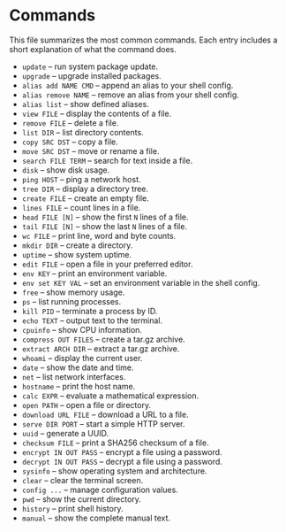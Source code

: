 # Commands

This file summarizes the most common commands. Each entry includes a short
explanation of what the command does.

- `update` – run system package update.
- `upgrade` – upgrade installed packages.
- `alias add NAME CMD` – append an alias to your shell config.
- `alias remove NAME` – remove an alias from your shell config.
- `alias list` – show defined aliases.
- `view FILE` – display the contents of a file.
- `remove FILE` – delete a file.
- `list DIR` – list directory contents.
- `copy SRC DST` – copy a file.
- `move SRC DST` – move or rename a file.
- `search FILE TERM` – search for text inside a file.
- `disk` – show disk usage.
- `ping HOST` – ping a network host.
- `tree DIR` – display a directory tree.
- `create FILE` – create an empty file.
- `lines FILE` – count lines in a file.
- `head FILE [N]` – show the first `N` lines of a file.
- `tail FILE [N]` – show the last `N` lines of a file.
- `wc FILE` – print line, word and byte counts.
- `mkdir DIR` – create a directory.
- `uptime` – show system uptime.
- `edit FILE` – open a file in your preferred editor.
- `env KEY` – print an environment variable.
- `env set KEY VAL` – set an environment variable in the shell config.
- `free` – show memory usage.
- `ps` – list running processes.
- `kill PID` – terminate a process by ID.
- `echo TEXT` – output text to the terminal.
- `cpuinfo` – show CPU information.
- `compress OUT FILES` – create a tar.gz archive.
- `extract ARCH DIR` – extract a tar.gz archive.
- `whoami` – display the current user.
- `date` – show the date and time.
- `net` – list network interfaces.
- `hostname` – print the host name.
- `calc EXPR` – evaluate a mathematical expression.
- `open PATH` – open a file or directory.
- `download URL FILE` – download a URL to a file.
- `serve DIR PORT` – start a simple HTTP server.
- `uuid` – generate a UUID.
- `checksum FILE` – print a SHA256 checksum of a file.
- `encrypt IN OUT PASS` – encrypt a file using a password.
- `decrypt IN OUT PASS` – decrypt a file using a password.
- `sysinfo` – show operating system and architecture.
- `clear` – clear the terminal screen.
- `config ...` – manage configuration values.
- `pwd` – show the current directory.
- `history` – print shell history.
- `manual` – show the complete manual text.
